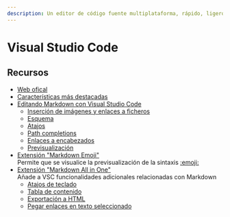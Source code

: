 ```yaml
---
description: Un editor de código fuente multiplataforma, rápido, ligero y extensible.
---
```


# Visual Studio Code

## Recursos

* [Web ofical](https://code.visualstudio.com/)
* [Características más destacadas](https://es.wikipedia.org/wiki/Visual\_Studio\_Code)
* [Editando Markdown con Visual Studio Code](https://code.visualstudio.com/docs/languages/markdown)
  * [Inserción de imágenes y enlaces a ficheros](https://code.visualstudio.com/docs/languages/markdown#\_inserting-images-and-links-to-files)
  * [Esquema](https://code.visualstudio.com/docs/languages/markdown#\_editing-markdown)
  * [Atajos](https://code.visualstudio.com/docs/languages/markdown#\_snippets-for-markdown)
  * [Path completions](https://code.visualstudio.com/docs/languages/markdown#\_path-completions)
  * [Enlaces a encabezados](https://code.visualstudio.com/docs/languages/markdown#\_creating-links-to-a-header-in-another-file)
  * [Previsualización](https://code.visualstudio.com/docs/languages/markdown#\_markdown-preview)
* [Extensión "Markdown Emoji"](https://marketplace.visualstudio.com/items?itemName=bierner.markdown-emoji)\
  Permite que se visualice la previsualización de la sintaxis [:emoji: ](https://tutorialmarkdown.com/emojis)
* [Extensión "Markdown All in One"](https://marketplace.visualstudio.com/items?itemName=yzhang.markdown-all-in-one)\
  Añade a VSC funcionalidades adicionales relacionadas con Markdown
  * [Atajos de teclado](https://marketplace.visualstudio.com/items?itemName=yzhang.markdown-all-in-one#keyboard-shortcuts)
  * [Tabla de contenido](https://marketplace.visualstudio.com/items?itemName=yzhang.markdown-all-in-one#table-of-contents)
  * [Exportación a HTML](https://marketplace.visualstudio.com/items?itemName=yzhang.markdown-all-in-one#print-markdown-to-html)
  * [Pegar enlaces en texto seleccionado](https://marketplace.visualstudio.com/items?itemName=yzhang.markdown-all-in-one#others)
